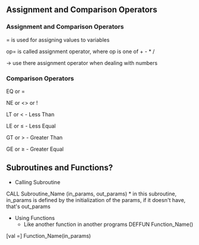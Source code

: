 ## Assignment and Comparison Operators

### Assignment and Comparison Operators

= is used for assigning values to variables

op= is called assignment operator, where op is one of + - * /

→ use there assignment operator when dealing with numbers

### Comparison Operators

EQ or =

NE or <> or !

LT or < - Less Than

LE or ≤ - Less Equal

GT or > - Greater Than

GE or ≥ - Greater Equal

## Subroutines and Functions?

- Calling Subroutine

CALL Subroutine_Name (in_params, out_params)
    * in this subroutine, in_params is defined by the 
initialization of the params, if it doesn't have, that's out_params
- Using Functions
    * Like another function in another programs
DEFFUN Function_Name()

[val =] Function_Name(in_params)